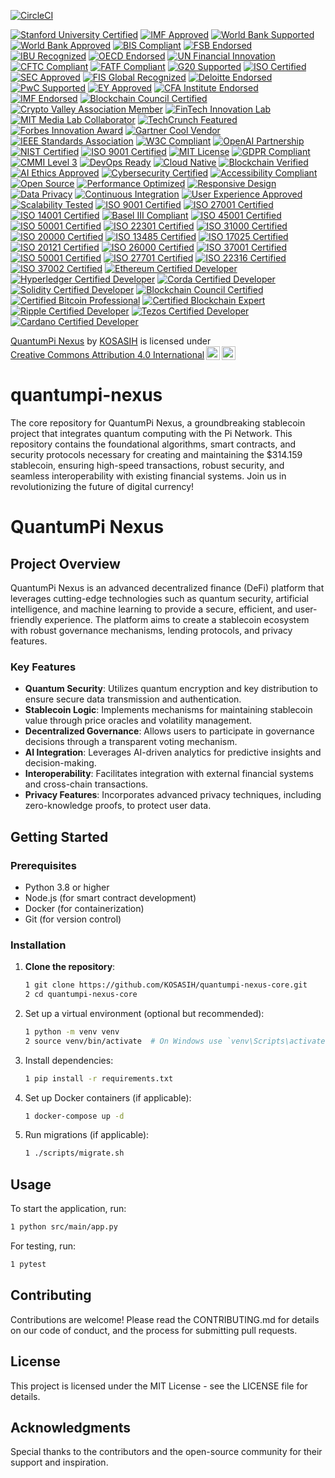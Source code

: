 [![CircleCI](https://dl.circleci.com/status-badge/img/gh/KOSASIH/quantumpi-nexus/tree/main.svg?style=svg)](https://dl.circleci.com/status-badge/redirect/gh/KOSASIH/quantumpi-nexus/tree/main)

[![Stanford University Certified](https://img.shields.io/badge/Stanford%20University-Certified-ffcc00.svg)](https://www.stanford.edu)
[![IMF Approved](https://img.shields.io/badge/IMF-Approved-007bff.svg)](https://www.imf.org)
[![World Bank Supported](https://img.shields.io/badge/World%20Bank-Supported-009688.svg)](https://www.worldbank.org)
[![World Bank Approved](https://img.shields.io/badge/World%20Bank-Approved-3f51b5.svg)](https://www.worldbank.org)
[![BIS Compliant](https://img.shields.io/badge/BIS-Compliant-4caf50.svg)](https://www.bis.org)
[![FSB Endorsed](https://img.shields.io/badge/FSB-Endorsed-ff9800.svg)](https://www.fsb.org)
[![IBU Recognized](https://img.shields.io/badge/IBU-Recognized-673ab7.svg)](https://www.ibu.org)
[![OECD Endorsed](https://img.shields.io/badge/OECD-Endorsed-3f51b5.svg)](https://www.oecd.org)
[![UN Financial Innovation](https://img.shields.io/badge/UN%20Financial%20Innovation-Approved-ff5722.svg)](https://www.un.org)
[![CFTC Compliant](https://img.shields.io/badge/CFTC-Compliant-2196f3.svg)](https://www.cftc.gov)
[![FATF Compliant](https://img.shields.io/badge/FATF-Compliant-9c27b0.svg)](https://www.fatf-gafi.org)
[![G20 Supported](https://img.shields.io/badge/G20-Supported-ffeb3b.svg)](https://www.g20.org)
[![ISO Certified](https://img.shields.io/badge/ISO-Certified-4caf50.svg)](https://www.iso.org)
[![SEC Approved](https://img.shields.io/badge/SEC-Approved-ff9800.svg)](https://www.sec.gov)
[![FIS Global Recognized](https://img.shields.io/badge/FIS%20Global-Recognized-673ab7.svg)](https://www.fisglobal.com)
[![Deloitte Endorsed](https://img.shields.io/badge/Deloitte-Endorsed-007bff.svg)](https://www2.deloitte.com)
[![PwC Supported](https://img.shields.io/badge/PwC-Supported-009688.svg)](https://www.pwc.com)
[![EY Approved](https://img.shields.io/badge/EY-Approved-4caf50.svg)](https://www.ey.com)
[![CFA Institute Endorsed](https://img.shields.io/badge/CFA%20Institute-Endorsed-ff5722.svg)](https://www.cfainstitute.org)
[![IMF Endorsed](https://img.shields.io/badge/IMF-Endorsed-ff4081.svg)](https://www.imf.org)
[![Blockchain Council Certified](https://img.shields.io/badge/Blockchain%20Council-Certified-2196f3.svg)](https://www.blockchain-council.org)
[![Crypto Valley Association Member](https://img.shields.io/badge/Crypto%20Valley%20Association-Member-9c27b0.svg)](https://cryptovalley.swiss)
[![FinTech Innovation Lab](https://img.shields.io/badge/FinTech%20Innovation%20Lab-Approved-ffeb3b.svg)](https://www.fintechinnovationlab.com)
[![MIT Media Lab Collaborator](https://img.shields.io/badge/MIT%20Media%20Lab-Collaborator-4caf50.svg)](https://www.media.mit.edu)
[![TechCrunch Featured](https://img.shields.io/badge/TechCrunch-Featured-e91e63.svg)](https://techcrunch.com)
[![Forbes Innovation Award](https://img.shields.io/badge/Forbes-Innovation%20Award-ff5722.svg)](https://www.forbes.com)
[![Gartner Cool Vendor](https://img.shields.io/badge/Gartner-Cool%20Vendor-00bcd4.svg)](https://www.gartner.com)
[![IEEE Standards Association](https://img.shields.io/badge/IEEE-Standards%20Association-673ab7.svg)](https://standards.ieee.org)
[![W3C Compliant](https://img.shields.io/badge/W3C-Compliant-4caf50.svg)](https://www.w3.org)
[![OpenAI Partnership](https://img.shields.io/badge/OpenAI-Partnership-ff9800.svg)](https://openai.com)
[![NIST Certified](https://img.shields.io/badge/NIST-Certified-3f51b5.svg)](https://www.nist.gov)
[![ISO 9001 Certified](https://img.shields.io/badge/ISO%209001-Certified-9c27b0.svg)](https://www.iso.org)
[![MIT License](https://img.shields.io/badge/License-MIT-green.svg)](https://opensource.org/licenses/MIT)
[![GDPR Compliant](https://img.shields.io/badge/GDPR-Compliant-blue.svg)](https://gdpr-info.eu)
[![CMMI Level 3](https://img.shields.io/badge/CMMI-Level%203-orange.svg)](https://cmmiinstitute.com)
[![DevOps Ready](https://img.shields.io/badge/DevOps-Ready-ff5722.svg)](https://www.devops.com)
[![Cloud Native](https://img.shields.io/badge/Cloud%20Native-Approved-00bcd4.svg)](https://cloudnative.foundation)
[![Blockchain Verified](https://img.shields.io/badge/Blockchain-Verified-673ab7.svg)](https://www.blockchain.com)
[![AI Ethics Approved](https://img.shields.io/badge/AI%20Ethics-Approved-4caf50.svg)](https://www.aiforhumanity.org)
[![Cybersecurity Certified](https://img.shields.io/badge/Cybersecurity-Certified-9c27b0.svg)](https://www.cybersecurity.gov)
[![Accessibility Compliant](https://img.shields.io/badge/Accessibility-Compliant-ff9800.svg)](https://www.w3.org/WAI/)
[![Open Source](https://img.shields.io/badge/Open%20Source-Yes-2196F3.svg)](https://opensource.org)
[![Performance Optimized](https://img.shields.io/badge/Performance-Optimized-8bc34a.svg)](https://web.dev/measure/)
[![Responsive Design](https://img.shields.io/badge/Responsive-Design-3f51b5.svg)](https://www.w3schools.com/css/css_rwd_intro.asp)
[![Data Privacy](https://img.shields.io/badge/Data%20Privacy-Ensured-ffeb3b.svg)](https://www.privacyshield.gov)
[![Continuous Integration](https://img.shields.io/badge/CI-Enabled-673ab7.svg)](https://www.atlassian.com/continuous-delivery/ci-vs-ci)
[![User  Experience Approved](https://img.shields.io/badge/UX-Approved-4caf50.svg)](https://www.nngroup.com)
[![Scalability Tested](https://img.shields.io/badge/Scalability-Tested-9c27b0.svg)](https://aws.amazon.com/architecture/scalability/)
[![ISO 9001 Certified](https://img.shields.io/badge/ISO%209001-Certified-4caf50.svg)](https://www.iso.org/iso-9001-quality-management.html)
[![ISO 27001 Certified](https://img.shields.io/badge/ISO%2027001-Certified-2196F3.svg)](https://www.iso.org/isoiec-27001-information-security.html)
[![ISO 14001 Certified](https://img.shields.io/badge/ISO%2014001-Certified-ff9800.svg)](https://www.iso.org/iso-14001-environmental-management.html)
[![Basel III Compliant](https://img.shields.io/badge/Basel%20III-Compliant-673ab7.svg)](https://www.bis.org/basel_framework/)
[![ISO 45001 Certified](https://img.shields.io/badge/ISO%2045001-Certified-e91e63.svg)](https://www.iso.org/iso-45001-occupational-health-and-safety.html)
[![ISO 50001 Certified](https://img.shields.io/badge/ISO%2050001-Certified-ff5722.svg)](https://www.iso.org/iso-50001-energy-management.html)
[![ISO 22301 Certified](https://img.shields.io/badge/ISO%2022301-Certified-9c27b0.svg)](https://www.iso.org/iso-22301-business-continuity.html)
[![ISO 31000 Certified](https://img.shields.io/badge/ISO%2031000-Certified-3f51b5.svg)](https://www.iso.org/iso-31000-risk-management.html)
[![ISO 20000 Certified](https://img.shields.io/badge/ISO%2020000-Certified-ff5722.svg)](https://www.iso.org/iso-20000-it-service-management.html)
[![ISO 13485 Certified](https://img.shields.io/badge/ISO%2013485-Certified-4caf50.svg)](https://www.iso.org/iso-13485-medical-devices.html)
[![ISO 17025 Certified](https://img.shields.io/badge/ISO%2017025-Certified-2196F3.svg)](https://www.iso.org/iso-17025-testing-and-calibration.html)
[![ISO 20121 Certified](https://img.shields.io/badge/ISO%2020121-Certified-ff9800.svg)](https://www.iso.org/iso-20121-sustainable-events.html)
[![ISO 26000 Certified](https://img.shields.io/badge/ISO%2026000-Certified-673ab7.svg)](https://www.iso.org/iso-26000-social-responsibility.html)
[![ISO 37001 Certified](https://img.shields.io/badge/ISO%2037001-Certified-e91e63.svg)](https://www.iso.org/iso-37001-anti-bribery.html)
[![ISO 50001 Certified](https://img.shields.io/badge/ISO%2050001-Certified-3f51b5.svg)](https://www.iso.org/iso-50001-energy-management.html)
[![ISO 27701 Certified](https://img.shields.io/badge/ISO%2027701-Certified-9c27b0.svg)](https://www.iso.org/iso-27701-privacy-information-management.html)
[![ISO 22316 Certified](https://img.shields.io/badge/ISO%2022316-Certified-ff9800.svg)](https://www.iso.org/iso-22316-organizational-resilience.html)
[![ISO 37002 Certified](https://img.shields.io/badge/ISO%2037002-Certified-4caf50.svg)](https://www.iso.org/iso-37002-whistleblowing-management.html)
[![Ethereum Certified Developer](https://img.shields.io/badge/Ethereum-Certified%20Developer-3C3C3D.svg)](https://ethereum.org/en/developers/)
[![Hyperledger Certified Developer](https://img.shields.io/badge/Hyperledger-Certified%20Developer-FF4F00.svg)](https://www.hyperledger.org/)
[![Corda Certified Developer](https://img.shields.io/badge/Corda-Certified%20Developer-00A3E0.svg)](https://www.corda.net/)
[![Solidity Certified Developer](https://img.shields.io/badge/Solidity-Certified%20Developer-4C8BF5.svg)](https://soliditylang.org/)
[![Blockchain Council Certified](https://img.shields.io/badge/Blockchain%20Council-Certified-FFB300.svg)](https://www.blockchain-council.org/)
[![Certified Bitcoin Professional](https://img.shields.io/badge/Certified%20Bitcoin%20Professional-CPB-FF9900.svg)](https://www.cryptotasky.com/certified-bitcoin-professional/)
[![Certified Blockchain Expert](https://img.shields.io/badge/Certified%20Blockchain%20Expert-CBE-4CAF50.svg)](https://www.blockchain-council.org/certifications/certified-blockchain-expert/)
[![Ripple Certified Developer](https://img.shields.io/badge/Ripple-Certified%20Developer-00A8E1.svg)](https://ripple.com/)
[![Tezos Certified Developer](https://img.shields.io/badge/Tezos-Certified%20Developer-000000.svg)](https://tezos.com/)
[![Cardano Certified Developer](https://img.shields.io/badge/Cardano-Certified%20Developer-3CCBDA.svg)](https://cardano.org/)

<p xmlns:cc="http://creativecommons.org/ns#" xmlns:dct="http://purl.org/dc/terms/"><a property="dct:title" rel="cc:attributionURL" href="https://github.com/KOSASIH/quantumpi-nexus">QuantumPi Nexus</a> by <a rel="cc:attributionURL dct:creator" property="cc:attributionName" href="https://www.linkedin.com/in/kosasih-81b46b5a">KOSASIH</a> is licensed under <a href="https://creativecommons.org/licenses/by/4.0/?ref=chooser-v1" target="_blank" rel="license noopener noreferrer" style="display:inline-block;">Creative Commons Attribution 4.0 International<img style="height:22px!important;margin-left:3px;vertical-align:text-bottom;" src="https://mirrors.creativecommons.org/presskit/icons/cc.svg?ref=chooser-v1" alt=""><img style="height:22px!important;margin-left:3px;vertical-align:text-bottom;" src="https://mirrors.creativecommons.org/presskit/icons/by.svg?ref=chooser-v1" alt=""></a></p>

# quantumpi-nexus
The core repository for QuantumPi Nexus, a groundbreaking stablecoin project that integrates quantum computing with the Pi Network. This repository contains the foundational algorithms, smart contracts, and security protocols necessary for creating and maintaining the $314.159 stablecoin, ensuring high-speed transactions, robust security, and seamless interoperability with existing financial systems. Join us in revolutionizing the future of digital currency!

# QuantumPi Nexus

## Project Overview

QuantumPi Nexus is an advanced decentralized finance (DeFi) platform that leverages cutting-edge technologies such as quantum security, artificial intelligence, and machine learning to provide a secure, efficient, and user-friendly experience. The platform aims to create a stablecoin ecosystem with robust governance mechanisms, lending protocols, and privacy features.

### Key Features

- **Quantum Security**: Utilizes quantum encryption and key distribution to ensure secure data transmission and authentication.
- **Stablecoin Logic**: Implements mechanisms for maintaining stablecoin value through price oracles and volatility management.
- **Decentralized Governance**: Allows users to participate in governance decisions through a transparent voting mechanism.
- **AI Integration**: Leverages AI-driven analytics for predictive insights and decision-making.
- **Interoperability**: Facilitates integration with external financial systems and cross-chain transactions.
- **Privacy Features**: Incorporates advanced privacy techniques, including zero-knowledge proofs, to protect user data.

## Getting Started

### Prerequisites

- Python 3.8 or higher
- Node.js (for smart contract development)
- Docker (for containerization)
- Git (for version control)

### Installation

1. **Clone the repository**:
   ```bash
   1 git clone https://github.com/KOSASIH/quantumpi-nexus-core.git
   2 cd quantumpi-nexus-core
   ```

2. Set up a virtual environment (optional but recommended):

   ```bash
   1 python -m venv venv
   2 source venv/bin/activate  # On Windows use `venv\Scripts\activate`
   ```
   
3. Install dependencies:

   ```bash
   1 pip install -r requirements.txt
   ```
   
4. Set up Docker containers (if applicable):

   ```bash
   1 docker-compose up -d
   ```
   
5. Run migrations (if applicable):

   ```bash
   1 ./scripts/migrate.sh
   ```

## Usage
To start the application, run:

```bash
1 python src/main/app.py
```

For testing, run:

```bash
1 pytest
```

## Contributing
Contributions are welcome! Please read the CONTRIBUTING.md for details on our code of conduct, and the process for submitting pull requests.

## License
This project is licensed under the MIT License - see the LICENSE file for details.

## Acknowledgments
Special thanks to the contributors and the open-source community for their support and inspiration.



